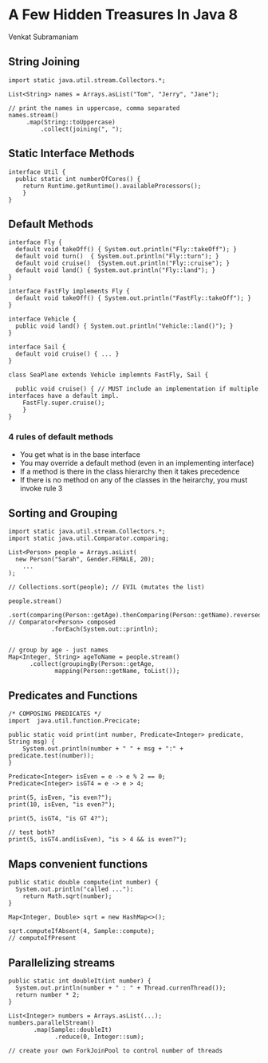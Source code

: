 # A Few Hidden Treasures In Java 8
Venkat Subramaniam

## String Joining
```
import static java.util.stream.Collectors.*; 

List<String> names = Arrays.asList("Tom", "Jerry", "Jane");

// print the names in uppercase, comma separated
names.stream()
     .map(String::toUppercase)
		 .collect(joining(", ");
```

## Static Interface Methods
```
interface Util {
  public static int numberOfCores() {
    return Runtime.getRuntime().availableProcessors();
	}
}
```

## Default Methods
```
interface Fly {
  default void takeOff() { System.out.println("Fly::takeOff"); }
  default void turn()  { System.out.println("Fly::turn"); }
  default void cruise()  {System.out.println("Fly::cruise"); }
  default void land() { System.out.println("Fly::land"); }
}

interface FastFly implements Fly {
  default void takeOff() { System.out.println("FastFly::takeOff"); }
}

interface Vehicle {
  public void land() { System.out.println("Vehicle::land()"); }
}

interface Sail {
  default void cruise() { ... }
}

class SeaPlane extends Vehicle implemnts FastFly, Sail {

  public void cruise() { // MUST include an implementation if multiple interfaces have a default impl.
    FastFly.super.cruise();
	}
}
```

### 4 rules of default methods
 * You get what is in the base interface
 * You may override a default method (even in an implementing interface)
 * If a method is there in the class hierarchy then it takes precedence
 * If there is no method on any of the classes in the heirarchy, you must invoke rule 3

## Sorting and Grouping
```
import static java.util.stream.Collectors.*;
import static java.util.Comparator.comparing;

List<Person> people = Arrays.asList(
  new Person("Sarah", Gender.FEMALE, 20);
	...
);

// Collections.sort(people); // EVIL (mutates the list)

people.stream()
      .sort(comparing(Person::getAge).thenComparing(Person::getName).reversed()) // Comparator<Person> composed
			.forEach(System.out::println);


// group by age - just names
Map<Integer, String> ageToName = people.stream()
      .collect(groupingBy(Person::getAge, 
			 mapping(Person::getName, toList());
```

## Predicates and Functions
```
/* COMPOSING PREDICATES */
import  java.util.function.Precicate;

public static void print(int number, Predicate<Integer> predicate, String msg) {
	System.out.println(number + " " + msg + ":" + predicate.test(number));
}

Predicate<Integer> isEven = e -> e % 2 == 0;
Predicate<Integer> isGT4 = e -> e > 4;

print(5, isEven, "is even?");
print(10, isEven, "is even?");

print(5, isGT4, "is GT 4?");

// test both?
print(5, isGT4.and(isEven), "is > 4 && is even?");
```

## Maps convenient functions
```
public static double compute(int number) {
  System.out.println("called ..."):
	return Math.sqrt(number);
}

Map<Integer, Double> sqrt = new HashMap<>();

sqrt.computeIfAbsent(4, Sample::compute);
// computeIfPresent
```

## Parallelizing streams
```
public static int doubleIt(int number) {
  System.out.println(number + " : " + Thread.currenThread());
  return number * 2;
}

List<Integer> numbers = Arrays.asList(...);
numbers.parallelStream() 
       .map(Sample::doubleIt)
			 .reduce(0, Integer::sum);

// create your own ForkJoinPool to control number of threads 
```
